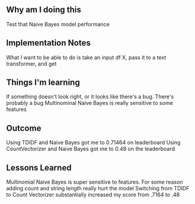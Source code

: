 ## Why am I doing this
Test that Naive Bayes model performance


## Implementation Notes
What I want to be able to do is take an input df X, pass it to a text transformer, and get

## Things I'm learning
If something doesn't look right, or it looks like there's a bug. There's probably a bug
Multinominal Naive Bayes is really sensitive to some features

## Outcome
Using TDIDF and Naive Bayes got me to 0.71464 on leaderboard
Using CountVectorizer and Naive Bayes got me to 0.48 on the leaderboard

## Lessons Learned
Multinomial Naive Bayes is super sensitive to features. For some reason adding count and string length really hurt the model
Switching from TDIDF to Count Vectorizer substantially increased my score from .7164 to .48



